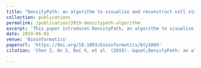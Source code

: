 ```yaml
---
title: "DensityPath: an algorithm to visualize and reconstruct cell state-transition path on density landscape for single-cell RNA sequencing data"
collection: publications
permalink: /publication/2019-densitypath-algorithm
excerpt: 'This paper introduces DensityPath, an algorithm to visualize and reconstruct cell state-transition paths on density landscapes for single-cell RNA sequencing data.'
date: 2019-06-01
venue: 'Bioinformatics'
paperurl: 'https://doi.org/10.1093/bioinformatics/bty1009'
citation: 'Chen Z, An S, Bai X, et al. (2019). &quot;DensityPath: an algorithm to visualize and reconstruct cell state-transition path on density landscape for single-cell RNA sequencing data.&quot; <i>Bioinformatics</i>. 35(15): 2593-2601.'

---
```



